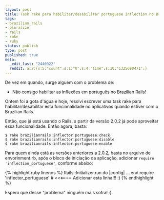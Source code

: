```yaml
---
layout: post
title: Task rake para habilitar/desabilitar portuguese inflection no Brazilian Rails
tags:
- brazilian_rails
- pluralize
- rails
- rake
- ruby
status: publish
type: post
published: true
meta:
  _edit_last: "2440922"
  reddit: a:2:{s:5:"count";s:1:"0";s:4:"time";s:10:"1325090471";}
---
```

De vez em quando, surge alguém com o problema de:

* Não consigo habilitar as inflexões em português no Brazilian Rails!

Ontem foi a gota d'água e hoje, resolvi escrever uma task rake para habilitar/desabilitar esta funcionalidade no aplicativos quando estiver com o Brazilian Rails.

Então, que já está usando o Rails, a partir da versão 2.0.2 já pode aproveitar essa funcionalidade. Então agora, basta:

	$ rake brazilianrails:inflector:portuguese:check
	$ rake brazilianrails:inflector:portuguese:disable
	$ rake brazilianrails:inflector:portuguese:enable

Para quem ainda está as versões anteriores a 2.0.2, basta no arquivo de envorinment.rb, após o bloco de iniciação da aplicação, adicionar `require 'inflection_portuguese'`, conforme abaixo:

{% highlight ruby linenos %}
Rails::Initializer.run do |config|
...
end
require 'inflector_portuguese' # <<<==== Adicionar esta linha!!! :)
{% endhighlight %}

Espero que desse "problema" ninguém mais sofra! :)
